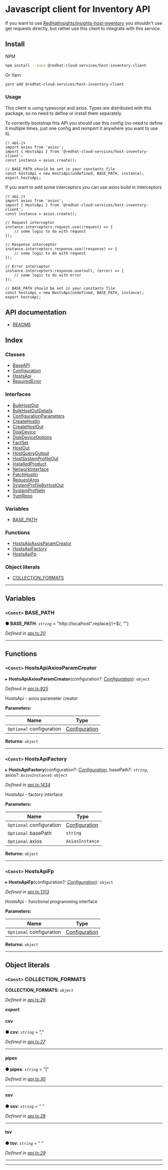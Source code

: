 
Javascript client for Inventory API
===================================

If you want to use [RedHatInsights/insights-host-inventory](https://github.com/RedHatInsights/insights-host-inventory) you shouldn't use get requests directly, but rather use this client to integrate with this service.

Install
-------

NPM

```bash
npm install --save @redhat-cloud-services/host-inventory-client
```

Or Yarn

```bash
yarn add @redhat-cloud-services/host-inventory-client
```

### Usage

This client is using typescript and axios. Types are distributed with this package, so no need to define or install them separately.

To correctly bootstrap this API you should use this config (no need to define it multiple times, just one config and reimport it anywhere you want to use it).

```JS
// api.js
import axios from 'axios';
import { HostsApi } from '@redhat-cloud-services/host-inventory-client';
const instance = axios.create();

// BASE_PATH should be set in your constants file
const hostsApi = new HostsApi(undefined, BASE_PATH, instance);
export hostsApi;
```

If you want to add some interceptors you can use axios build in interceptors

```JS
// api.js
import axios from 'axios';
import { HostsApi } from '@redhat-cloud-services/host-inventory-client';
const instance = axios.create();

// Request interceptor
instance.interceptors.request.use((request) => {
    // some logic to do with request
});

// Response interceptor
instance.interceptors.response.use((response) => {
    // some logic to do with request
});

// Error interceptor
instance.interceptors.response.use(null, (error) => {
    // some logic to do with error
});

// BASE_PATH should be set in your constants file
const hostsApi = new HostsApi(undefined, BASE_PATH, instance);
export hostsApi;
```

API documentation
-----------------

*   [README](doc/README.md)

## Index

### Classes

* [BaseAPI](classes/baseapi.md)
* [Configuration](classes/configuration.md)
* [HostsApi](classes/hostsapi.md)
* [RequiredError](classes/requirederror.md)

### Interfaces

* [BulkHostOut](interfaces/bulkhostout.md)
* [BulkHostOutDetails](interfaces/bulkhostoutdetails.md)
* [ConfigurationParameters](interfaces/configurationparameters.md)
* [CreateHostIn](interfaces/createhostin.md)
* [CreateHostOut](interfaces/createhostout.md)
* [DiskDevice](interfaces/diskdevice.md)
* [DiskDeviceOptions](interfaces/diskdeviceoptions.md)
* [FactSet](interfaces/factset.md)
* [HostOut](interfaces/hostout.md)
* [HostQueryOutput](interfaces/hostqueryoutput.md)
* [HostSystemProfileOut](interfaces/hostsystemprofileout.md)
* [InstalledProduct](interfaces/installedproduct.md)
* [NetworkInterface](interfaces/networkinterface.md)
* [PatchHostIn](interfaces/patchhostin.md)
* [RequestArgs](interfaces/requestargs.md)
* [SystemProfileByHostOut](interfaces/systemprofilebyhostout.md)
* [SystemProfileIn](interfaces/systemprofilein.md)
* [YumRepo](interfaces/yumrepo.md)

### Variables

* [BASE_PATH](#base_path)

### Functions

* [HostsApiAxiosParamCreator](#hostsapiaxiosparamcreator)
* [HostsApiFactory](#hostsapifactory)
* [HostsApiFp](#hostsapifp)

### Object literals

* [COLLECTION_FORMATS](#collection_formats)

---

## Variables

<a id="base_path"></a>

### `<Const>` BASE_PATH

**● BASE_PATH**: *`string`* =  "http://localhost".replace(/\/+$/, "")

*Defined in [api.ts:20](https://github.com/RedHatInsights/javascript-clients/blob/master/packages/host-inventory/api.ts#L20)*

___

## Functions

<a id="hostsapiaxiosparamcreator"></a>

### `<Const>` HostsApiAxiosParamCreator

▸ **HostsApiAxiosParamCreator**(configuration?: *[Configuration](classes/configuration.md)*): `object`

*Defined in [api.ts:925](https://github.com/RedHatInsights/javascript-clients/blob/master/packages/host-inventory/api.ts#L925)*

HostsApi - axios parameter creator

**Parameters:**

| Name | Type |
| ------ | ------ |
| `Optional` configuration | [Configuration](classes/configuration.md) |

**Returns:** `object`

___
<a id="hostsapifactory"></a>

### `<Const>` HostsApiFactory

▸ **HostsApiFactory**(configuration?: *[Configuration](classes/configuration.md)*, basePath?: *`string`*, axios?: *`AxiosInstance`*): `object`

*Defined in [api.ts:1434](https://github.com/RedHatInsights/javascript-clients/blob/master/packages/host-inventory/api.ts#L1434)*

HostsApi - factory interface

**Parameters:**

| Name | Type |
| ------ | ------ |
| `Optional` configuration | [Configuration](classes/configuration.md) |
| `Optional` basePath | `string` |
| `Optional` axios | `AxiosInstance` |

**Returns:** `object`

___
<a id="hostsapifp"></a>

### `<Const>` HostsApiFp

▸ **HostsApiFp**(configuration?: *[Configuration](classes/configuration.md)*): `object`

*Defined in [api.ts:1313](https://github.com/RedHatInsights/javascript-clients/blob/master/packages/host-inventory/api.ts#L1313)*

HostsApi - functional programming interface

**Parameters:**

| Name | Type |
| ------ | ------ |
| `Optional` configuration | [Configuration](classes/configuration.md) |

**Returns:** `object`

___

## Object literals

<a id="collection_formats"></a>

### `<Const>` COLLECTION_FORMATS

**COLLECTION_FORMATS**: *`object`*

*Defined in [api.ts:26](https://github.com/RedHatInsights/javascript-clients/blob/master/packages/host-inventory/api.ts#L26)*

*__export__*: 

<a id="collection_formats.csv"></a>

####  csv

**● csv**: *`string`* = ","

*Defined in [api.ts:27](https://github.com/RedHatInsights/javascript-clients/blob/master/packages/host-inventory/api.ts#L27)*

___
<a id="collection_formats.pipes"></a>

####  pipes

**● pipes**: *`string`* = "|"

*Defined in [api.ts:30](https://github.com/RedHatInsights/javascript-clients/blob/master/packages/host-inventory/api.ts#L30)*

___
<a id="collection_formats.ssv"></a>

####  ssv

**● ssv**: *`string`* = " "

*Defined in [api.ts:28](https://github.com/RedHatInsights/javascript-clients/blob/master/packages/host-inventory/api.ts#L28)*

___
<a id="collection_formats.tsv"></a>

####  tsv

**● tsv**: *`string`* = "	"

*Defined in [api.ts:29](https://github.com/RedHatInsights/javascript-clients/blob/master/packages/host-inventory/api.ts#L29)*

___

___

